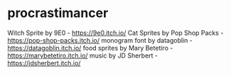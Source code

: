 # procrastimancer
Witch Sprite by 9E0 - https://9e0.itch.io/
Cat Sprites by Pop Shop Packs - https://pop-shop-packs.itch.io/
monogram font by datagoblin - https://datagoblin.itch.io/
food sprites by Mary Betetiro - https://marybetetiro.itch.io/
music by JD Sherbert - https://jdsherbert.itch.io/

